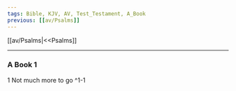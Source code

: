 ```yaml
---
tags: Bible, KJV, AV, Test_Testament, A_Book
previous: [[av/Psalms]]
---
```


[[av/Psalms|<<Psalms]]

---

### A Book 1

1 Not much more to go ^1-1

